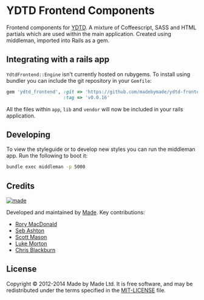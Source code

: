 # YDTD Frontend Components

Frontend components for [YDTD](http://www.yourdaytheirday.com). A mixture of
Coffeescript, SASS and HTML partials which are used within the main application.
Created using middleman, imported into Rails as a gem.

## Integrating with a rails app

`YdtdFrontend::Engine` isn't currently hosted on rubygems. To install using
bundler you can include the git repository in your `Gemfile`:

``` ruby
gem 'ydtd_frontend', :git => 'https://github.com/madebymade/ydtd-frontend.git',
                     :tag => 'v0.0.16'
```

All the files within `app`, `lib` and `vendor` will now be included in your
rails application.

## Developing

To view the styleguide or to develop new styles you can run the middleman app.
Run the following to boot it:

``` sh
bundle exec middleman -p 5000
```

## Credits

[![made](https://s3-eu-west-1.amazonaws.com/made-assets/googleapps/google-apps.png)][made]

Developed and maintained by [Made][made]. Key contributions:

 * [Rory MacDonald](https://github.com/RoryMacDonald)
 * [Seb Ashton](https://github.com/SebAshton)
 * [Scott Mason](https://github.com/sowasred2012)
 * [Luke Morton](https://github.com/DrPheltRight)
 * [Chris Blackburn](https://github.com/chrisblackburn)

## License

Copyright © 2012-2014 Made by Made Ltd. It is free software, and may be
redistributed under the terms specified in the [MIT-LICENSE][license] file.

[made]: http://www.madetech.co.uk?ref=github&repo=ydtd_frontend
[license]: https://github.com/madebymade/ydtd-frontend/blob/master/LICENSE
[travis]: https://travis-ci.org/madebymade/ydtd-frontend
